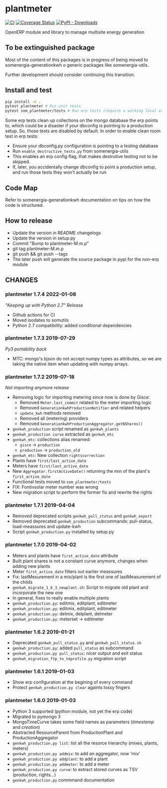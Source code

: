 # plantmeter 
[![CI](https://github.com/Som-Energia/plantmeter/actions/workflows/main.yml/badge.svg)](https://github.com/Som-Energia/plantmeter/actions/workflows/main.yml)
[![Coverage Status](https://coveralls.io/repos/github/Som-Energia/plantmeter/badge.svg?branch=master)](https://coveralls.io/github/Som-Energia/plantmeter?branch=master)
[![PyPI - Downloads](https://img.shields.io/pypi/dm/plantmeter)](https://pypi.org/project/plantmeter)

OpenERP module and library to manage multisite energy generation

## To be extinguished package

Most of the content of this packages is in progress of being
moved to somenergia-generationkwh o generic packages like
somenergia-utils.

Further development should consider continuing this transition.

## Install and test

```bash
pip install -e .
pytest plantmeter # Run unit tests
pytest som_plantmeter/tests # Run erp tests (require a working local erp)
```

Some erp tests clean up collections on the mongo database the erp points to,
which could be a disaster if your dbconfig is pointing to a production setup.
So, those tests are disabled by default.
In order to enable clean room test in erp tests:

- Ensure your dbconfig.py configuration is pointing to a testing database
- Run `enable_destructive_tests.py` from somenergia-utils
- This enables an erp config flag, that makes destrutive testing not to be skipped.
- If, later, you accidentally change dbconfig to point a production setup, and run those tests they won't actually be run

## Code Map

Refer to somenergia-generationkwh documentation on tips on how
the code is structured.

## How to release

- Update the version in README changelogs
- Update the version in setup.py
- Commit "Bump to plantmeter-M.m.p"
- git tag plantmeter-M.m.p
- git push && git push --tags
- The later push will generate the source package in pypi for the non-erp module


## CHANGES

### plantmeter 1.7.4 2022-01-08

_"Keeping up with Python 2.7" Release_

- Github actions for CI
- Moved isodates to somutils
- Python 2.7 compatibility: added conditional dependencies

### plantmeter 1.7.3 2019-07-29

_Py3 portability back_

- MTC: mongo's bjson do not accept numpy types as attributes,
  so we are taking the native item when updating with numpy arrays.

### plantmeter 1.7.2 2019-07-18

_Not importing anymore release_

- Removing logic for importing metering since now is done by Gisce:
    - Removed `Meter.last_commit` related to the meter importing logic
    - Removed `GenerationkwhProductionNotifier` and related helpers
    - `update_kwh` methods removed
    - Removed all (metering) providers
    - Removed `GenerationkwhProductionAggregator.getNShares()`
- `genkwh_production` script renamed as `genkwh_plants`
- `genkwh_production curve` extracted as `genkwh_mtc`
- `genkwh_mtc`: collections alias renamed:
    - `gisce` -> `production`
    - `production` -> `production_old`
- `genkwh_mtc`: New collection `rightscorrection`
- Plants have `first/last_active_date`
- Meters have `first/last_active_date`
- New `Aggregator.firstActiveDate()` returning the min of the plant's `first_active_date`
- Functional tests moved to `som_plantmeter/tests`
- FIX: Fontivsolar meter number was wrong
- New migration script to perform the former fix and rewrite the rights


### plantmeter 1.7.1 2019-04-04

- Removed deprecated scripts `genkwh_pull_status` and `genkwh_export`
- Removed deprecated `genkwh_production` subcommands: pull-status, load-meassures and update-kwh
- Script `genkwh_production.py` installed by setup.py

### plantmeter 1.7.0 2019-04-02

- Meters and plants have `first_active_date` attribute
- Built plant shares is not a constant curve anymore, changes when adding new plants
- Meter `first_active_date` filters out earlier meassures
- Fix: lastMesurement in a mix/plant is the first one of lastMeasurement of the childs
- `genkwh_migrate_1_6_3_newplant.sh`: Script to migrate old plant and incorporate the new one
- In general, fixes to really enable multiple plants
- `genkwh_production.py`: editmix, editplant, editmeter
- `genkwh_production.py`: editmix, editplant, editmeter
- `genkwh_production.py`: delmix, delplant, delmeter
- `genkwh_production.py`: meterset -> editmeter


### plantmeter 1.6.2 2019-01-21

- Deprecated `genkwh_pull_status.py` and `genkwh_pull_status.sh`
- `genkwh_production.py`: added `pull_status` as subcommand
- `genkwh_production.py pull_status`: nicer output and exit status
- `genkwh_migration_ftp_to_tmprofile.py` migration script

### plantmeter 1.6.1 2019-01-03

- Show erp configuration at the begining of every command
- Protect `genkwh_production.py clear` againts lossy fingers

### plantmeter 1.6.0 2019-01-03

- Python 3 supported (python module, not yet the erp code)
- Migrated to pymongo 3
- MongoTimeCurve takes some field names as parameters (_timestamp_ and _creation_)
- Abstracted ResourceParent from ProductionPlant and ProductionAggregator
- `genkwh_production.py list`: list all the resorce hierarchy (mixes, plants, meters)
- `genkwh_production.py addmix`: to add an aggregator, now 'mix'
- `genkwh_production.py addplant`: to add a plant
- `genkwh_production.py addmeter`: to add a meter
- `genkwh_production.py curve`: to extract stored curves as TSV (production, rights...)
- `genkwh_production.py` commmand documentation







